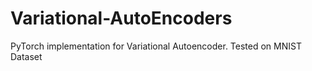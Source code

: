 # Variational-AutoEncoders
PyTorch implementation for Variational Autoencoder. Tested on MNIST Dataset
